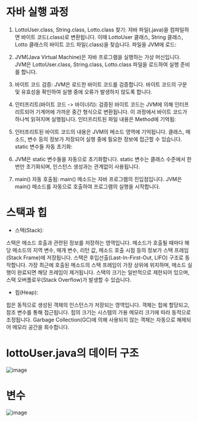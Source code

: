 # 자바 실행 과정

1. LottoUser.class, String.class, Lotto.class 찾기:
  자바 파일(.java)을 컴파일하면 바이트 코드(.class)로 변환됩니다. 이때 LottoUser 클래스, String 클래스, Lotto 클래스의 바이트 코드 파일(.class)을 찾습니다.
  파일을 JVM에 로드:
2. JVM(Java Virtual Machine)은 자바 프로그램을 실행하는 가상 머신입니다. JVM은 LottoUser.class, String.class, Lotto.class 파일을 로드하여 실행 준비를 합니다.

3. 바이트 코드 검증:
   JVM은 로드한 바이트 코드를 검증합니다. 바이트 코드의 구문 및 유효성을 확인하여 실행 중에 오류가 발생하지 않도록 합니다.
  
4. 인터프리트(바이트 코드 -> 바이너리):
  검증된 바이트 코드는 JVM에 의해 인터프리트되어 기계어에 가까운 중간 형식으로 변환됩니다. 이 과정에서 바이트 코드가 하나씩 읽혀지며 실행됩니다.
  인터프리트된 파일 내용은 Method에 기억됨:

5. 인터프리트된 바이트 코드의 내용은 JVM의 메소드 영역에 기억됩니다. 클래스, 메소드, 변수 등의 정보가 저장되어 실행 중에 필요한 정보에 접근할 수 있습니다.
   static 변수들 자동 초기화: 

6. JVM은 static 변수들을 자동으로 초기화합니다. static 변수는 클래스 수준에서 한 번만 초기화되며, 인스턴스 생성과는 관계없이 사용됩니다.

7. main() 자동 호출됨:
   main() 메소드는 자바 프로그램의 진입점입니다. JVM은 main() 메소드를 자동으로 호출하여 프로그램의 실행을 시작합니다.

# 스택과 힙
- 스택(Stack):

스택은 메소드 호출과 관련된 정보를 저장하는 영역입니다.
메소드가 호출될 때마다 해당 메소드의 지역 변수, 매개 변수, 리턴 값, 메소드 호출 시점 등의 정보가 스택 프레임(Stack Frame)에 저장됩니다.
스택은 후입선출(Last-In-First-Out, LIFO) 구조로 동작합니다. 가장 최근에 호출된 메소드의 스택 프레임이 가장 상위에 위치하며, 메소드 실행이 완료되면 해당 프레임이 제거됩니다.
스택의 크기는 일반적으로 제한되어 있으며, 스택 오버플로우(Stack Overflow)가 발생할 수 있습니다.
- 힙(Heap):

힙은 동적으로 생성된 객체의 인스턴스가 저장되는 영역입니다.
객체는 힙에 할당되고, 참조 변수를 통해 접근됩니다.
힙의 크기는 시스템의 가용 메모리 크기에 따라 동적으로 조정됩니다.
Garbage Collection(GC)에 의해 사용되지 않는 객체는 자동으로 해제되어 메모리 공간을 회수합니다.

# lottoUser.java의 데이터 구조
![image](https://github.com/tnduf6864/TIL/assets/66365553/27105a35-cf0b-42b1-b3c4-dda8f2e385f2)

# 변수
![image](https://github.com/tnduf6864/TIL/assets/66365553/58e7352f-50c1-4b4b-bc6a-abf4da00915b)

